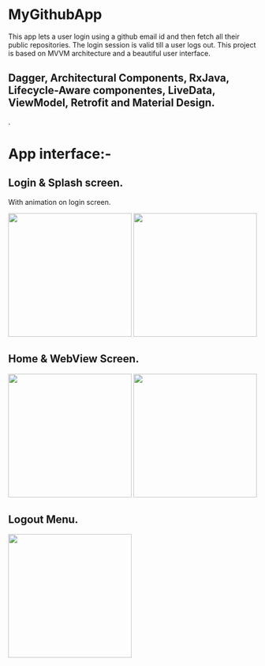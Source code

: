 # MyGithubApp


This app lets a user login using a github email id and then fetch all their public repositories. The login session is valid till a user logs out.
This project is based on MVVM architecture and a beautiful user interface.

## Dagger, Architectural Components,  RxJava, Lifecycle-Aware componentes, LiveData, ViewModel, Retrofit and Material Design.
.


# App interface:-

## Login & Splash screen.

With animation on login screen.

<img src="https://user-images.githubusercontent.com/39986507/113983065-22554880-9867-11eb-8ccd-c691174b029f.png" width="250">  <img src="https://user-images.githubusercontent.com/39986507/113983094-2aad8380-9867-11eb-9cfd-4f65b8cb5e2b.png" width="250">   

## Home & WebView Screen.
<img src="https://user-images.githubusercontent.com/39986507/113983087-28e3c000-9867-11eb-8f84-5f36333b73ef.png" width="250">  <img src="https://user-images.githubusercontent.com/39986507/114000807-f3e06900-9878-11eb-891b-2d9d28822474.png" width="250"> 

## Logout Menu.

<img src="https://user-images.githubusercontent.com/39986507/113983083-27b29300-9867-11eb-87d6-53407917d913.png" width="250">


